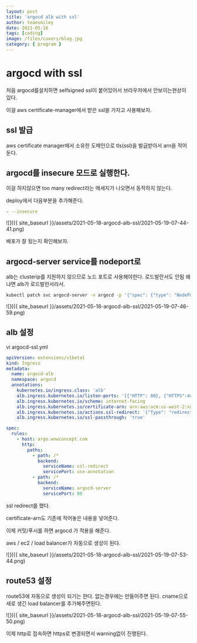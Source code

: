 ```yaml
---
layout: post
title: 'argocd alb with ssl'
author: teamsmiley
date: 2021-05-18
tags: [coding]
image: /files/covers/blog.jpg
category: { program }
---
```


# argocd with ssl

처음 argocd를설치하면 selfsigned ssl이 붙어있어서 브라우저에서 안보이는현상이 있다.

이걸 aws certificate-manager에서 받은 ssl을 가지고 사용해보자.

## ssl 발급

aws certificate manager에서 소유한 도메인으로 tls(ssl)을 발급받아서 arn을 적어둔다.

## argocd를 insecure 모드로 실행한다.

이걸 하지않으면 too many redirect라는 메세지가 나오면서 동작하지 않는다.

deploy에서 다음부분을 추가해준다.

```bash
- --insecure
```

![]({{ site_baseurl }}/assets/2021-05-18-argocd-alb-ssl/2021-05-19-07-44-41.png)

배포가 잘 됬는지 확인해보자.

## argocd-server service를 nodeport로

alb는 clusterip를 지원하지 않으므로 노드 포트로 사용해야한다. 로드발란서도 안됨 왜냐면 alb가 로드발란서라서.

```bash
kubectl patch svc argocd-server -n argocd -p '{"spec": {"type": "NodePort"}}'
```

![]({{ site_baseurl }}/assets/2021-05-18-argocd-alb-ssl/2021-05-19-07-46-59.png)

## alb 설정

vi argocd-ssl.yml

```yml
apiVersion: extensions/v1beta1
kind: Ingress
metadata:
  name: argocd-alb
  namespace: argocd
  annotations:
    kubernetes.io/ingress.class: 'alb'
    alb.ingress.kubernetes.io/listen-ports: '[{"HTTP": 80}, {"HTTPS":443}]'
    alb.ingress.kubernetes.io/scheme: internet-facing
    alb.ingress.kubernetes.io/certificate-arn: arn:aws:acm:us-west-2:xxxxx:certificate/xxxxx-0278-437a-afed-xxxxxf880
    alb.ingress.kubernetes.io/actions.ssl-redirect: '{"Type": "redirect", "RedirectConfig": { "Protocol": "HTTPS", "Port": "443", "StatusCode": "HTTP_301"}}'
    alb.ingress.kubernetes.io/ssl-passthrough: 'true'

spec:
  rules:
    - host: argo.wnwconcept.com
      http:
        paths:
          - path: /*
            backend:
              serviceName: ssl-redirect
              servicePort: use-annotation
          - path: /*
            backend:
              serviceName: argocd-server
              servicePort: 80
```

ssl redirect를 했다.

certificate-arn도 기존에 적어놓은 내용을 넣어준다.

이제 커밋/푸시를 하면 argocd 가 적용을 해준다.

aws / ec2 / load balancer가 자동으로 생성이 된다.

![]({{ site_baseurl }}/assets/2021-05-18-argocd-alb-ssl/2021-05-19-07-53-44.png)

## route53 설정

route53에 자동으로 생성이 되기는 한다. 없는경우에는 만들어주면 된다. cname으로 새로 생긴 load balancer를 추가해주면된다.

![]({{ site_baseurl }}/assets/2021-05-18-argocd-alb-ssl/2021-05-19-07-55-50.png)

이제 http로 접속하면 https로 변경되면서 warning없이 진행된다.
